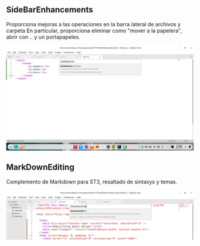 ##  SideBarEnhancements  

Proporciona mejoras a las operaciones en la barra lateral de archivos y carpeta
En particular, proporciona eliminar como "mover a la papelera", abrir con .. y un portapapeles.

<p align="center">
  <img src="img/install_sbe.png" alt="install package"/>
</p>

## MarkDownEditing  

Complemento de Markdown para ST3, resaltado de sintaxys y temas. 

<p align="center">
  <img src="img/install_mde.png" alt="install package"/>
</p>
